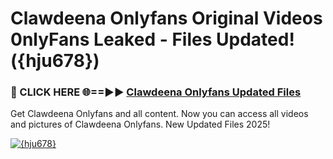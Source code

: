 # Clawdeena Onlyfans Original Videos 0nlyFans Leaked - Files Updated! ({hju678})

<h3>🔴 CLICK HERE 🌐==►► <a href="https://tinyurl.com/ms9xzufz" rel="nofollow">Clawdeena Onlyfans Updated Files</a></h3>

Get Clawdeena Onlyfans and all content. Now you can access all videos and pictures of Clawdeena Onlyfans. New Updated Files 2025!

[![{hju678}](https://i.imgur.com/PQ7UWWw.gif)](https://tinyurl.com/ms9xzufz)